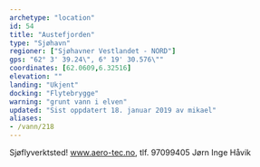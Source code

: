 ```yaml
---
archetype: "location"
id: 54
title: "Austefjorden"
type: "Sjøhavn"
regioner: ["Sjøhavner Vestlandet - NORD"]
gps: "62° 3' 39.24\", 6° 19' 30.576\""
coordinates: [62.0609,6.32516]
elevation: ""
landing: "Ukjent"
docking: "Flytebrygge"
warning: "grunt vann i elven"
updated: "Sist oppdatert 18. januar 2019 av mikael"
aliases:
- /vann/218
---
```


Sjøflyverktsted! www.aero-tec.no, tlf. 97099405 Jørn Inge Håvik
